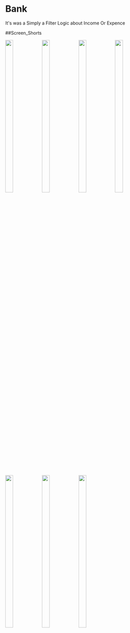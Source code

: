 # Bank

It's was a Simply a Filter Logic about Income Or Expence

##Screen_Shorts

<p float="center">

<img src="https://user-images.githubusercontent.com/101623395/191526372-1384f368-8ed2-4ced-b15a-e78948a5e547.png" width=22% height=35%>
<img src="https://user-images.githubusercontent.com/101623395/191526410-c00ae9d2-ceeb-483e-9761-251ca402c7c4.png" width=22% height=35%>
<img src="https://user-images.githubusercontent.com/101623395/191526521-f413b602-2b2c-4147-8e71-e2b55c4a285f.png" width=22% height=35%>
<img src="https://user-images.githubusercontent.com/101623395/191526553-6de32d89-0a11-4f41-8170-ca15866f9ae4.png" width=22% height=35%>
<img src="https://user-images.githubusercontent.com/101623395/191526588-4d0936ef-e614-406c-906d-3168ed5db334.png" width=22% height=35%>
<img src="https://user-images.githubusercontent.com/101623395/191526621-a42d439c-71e9-4efc-aced-15753a3cf39a.png" width=22% height=35%>
<img src="https://user-images.githubusercontent.com/101623395/191526639-0554abc7-dcdf-43e9-aaf1-43efb19a745f.png" width=22% height=35%>
